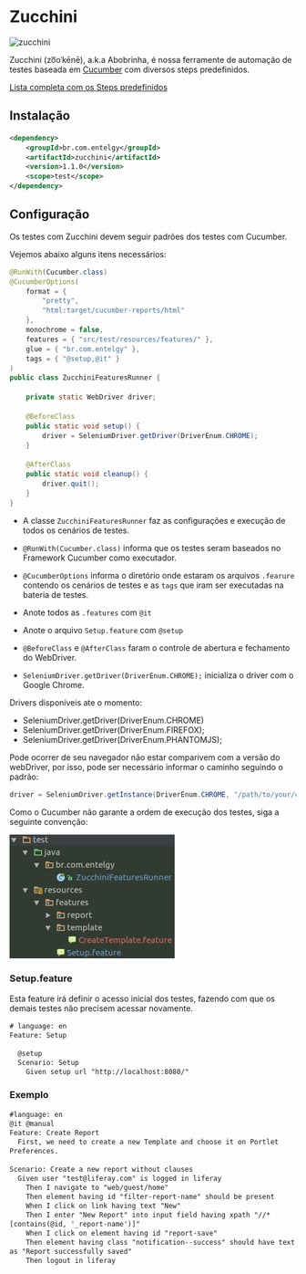 # Zucchini

![zucchini](https://upload.wikimedia.org/wikipedia/commons/thumb/9/92/CSA-Striped-Zucchini.jpg/250px-CSA-Striped-Zucchini.jpg)

Zucchini (zo͞oˈkēnē), a.k.a Abobrinha, é nossa ferramente de automação de testes baseada em [Cucumber](https://cucumber.io/) com diversos steps predefinidos.

[Lista completa com os Steps predefinidos](Steps.md)

## Instalação

```xml
<dependency>
    <groupId>br.com.entelgy</groupId>
    <artifactId>zucchini</artifactId>
    <version>1.1.0</version>
    <scope>test</scope>
</dependency>

```

## Configuração

Os testes com Zucchini devem seguir padrões dos testes com Cucumber.

Vejemos abaixo alguns itens necessários:

```java
@RunWith(Cucumber.class)
@CucumberOptions(
	format = {
		"pretty",
		"html:target/cucumber-reports/html"
	},
	monochrome = false,
	features = { "src/test/resources/features/" },
	glue = { "br.com.entelgy" },
	tags = { "@setup,@it" }
)
public class ZucchiniFeaturesRunner {

    private static WebDriver driver;

	@BeforeClass
	public static void setup() {
		driver = SeleniumDriver.getDriver(DriverEnum.CHROME);
	}

	@AfterClass
	public static void cleanup() {
		driver.quit();
	}
}
```

- A classe `ZucchiniFeaturesRunner` faz as configurações e execução de todos os cenários de testes.

- `@RunWith(Cucumber.class)` informa que os testes seram baseados no Framework Cucumber como executador.

- `@CucumberOptions` informa o diretório onde estaram os arquivos `.fearure` contendo os cenários de 
testes e as `tags` que iram ser executadas na bateria de testes. 

- Anote todos as `.features` com `@it`

- Anote o arquivo `Setup.feature` com `@setup`

- `@BeforeClass` e `@AfterClass` faram o controle de abertura e fechamento do WebDriver.

- `SeleniumDriver.getDriver(DriverEnum.CHROME);` inicializa o driver com o Google Chrome.

Drivers disponíveis ate o momento:

+ SeleniumDriver.getDriver(DriverEnum.CHROME)
+ SeleniumDriver.getDriver(DriverEnum.FIREFOX);
+ SeleniumDriver.getDriver(DriverEnum.PHANTOMJS);

Pode ocorrer de seu navegador não estar comparivem com a versão do webDriver, por isso, pode ser necessário informar o caminho seguindo o padrão:

```java
driver = SeleniumDriver.getInstance(DriverEnum.CHROME, "/path/to/your/chromedriver");
```

Como o Cucumber não garante a ordem de execução dos testes, siga a seguinte convenção:

![Convenção](image1.png)


### Setup.feature

Esta feature irá definir o acesso inicial dos testes, fazendo com que os demais testes não precisem acessar novamente.

```cucumber
# language: en
Feature: Setup
    
  @setup
  Scenario: Setup
    Given setup url "http://localhost:8080/"
```

### Exemplo

```cucumber
#language: en
@it @manual
Feature: Create Report
  First, we need to create a new Template and choose it on Portlet Preferences.
  
Scenario: Create a new report without clauses
  Given user "test@liferay.com" is logged in liferay
    Then I navigate to "web/guest/home"
	Then element having id "filter-report-name" should be present
    When I click on link having text "New"
    Then I enter "New Report" into input field having xpath "//*[contains(@id, '_report-name')]"
    When I click on element having id "report-save"
    Then element having class "notification--success" should have text as "Report successfully saved"
	Then logout in liferay
```